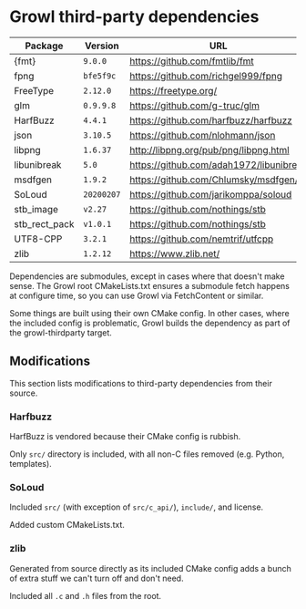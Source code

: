 # Growl third-party dependencies

| Package       | Version    | URL                                     |
|---------------|------------|-----------------------------------------|
| {fmt}         | `9.0.0`    | https://github.com/fmtlib/fmt           |
| fpng          | `bfe5f9c`  | https://github.com/richgel999/fpng      |
| FreeType      | `2.12.0`   | https://freetype.org/                   |
| glm           | `0.9.9.8`  | https://github.com/g-truc/glm           |
| HarfBuzz      | `4.4.1`    | https://github.com/harfbuzz/harfbuzz    |
| json          | `3.10.5`   | https://github.com/nlohmann/json        |
| libpng        | `1.6.37`   | http://libpng.org/pub/png/libpng.html   |
| libunibreak   | `5.0`      | https://github.com/adah1972/libunibreak |
| msdfgen       | `1.9.2`    | https://github.com/Chlumsky/msdfgen/    |
| SoLoud        | `20200207` | https://github.com/jarikomppa/soloud    |
| stb_image     | `v2.27`    | https://github.com/nothings/stb         |
| stb_rect_pack | `v1.0.1`   | https://github.com/nothings/stb         |
| UTF8-CPP      | `3.2.1`    | https://github.com/nemtrif/utfcpp       |
| zlib          | `1.2.12`   | https://www.zlib.net/                   |

Dependencies are submodules, except in cases where that doesn't make sense.
The Growl root CMakeLists.txt ensures a submodule fetch happens at configure
time, so you can use Growl via FetchContent or similar.

Some things are built using their own CMake config. In other cases, where the
included config is problematic, Growl builds the dependency as part of
the growl-thirdparty target.

## Modifications

This section lists modifications to third-party dependencies from their source.

### Harfbuzz

HarfBuzz is vendored because their CMake config is rubbish.

Only `src/` directory is included, with all non-C files removed (e.g. Python,
templates).

### SoLoud

Included `src/` (with exception of `src/c_api/`), `include/`, and license.

Added custom CMakeLists.txt.

### zlib

Generated from source directly as its included CMake config adds a bunch
of extra stuff we can't turn off and don't need.

Included all `.c` and `.h` files from the root.

